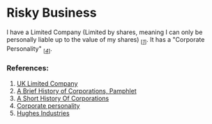 # Risky Business



I have a Limited Company (Limited by shares, meaning I can only be
personally liable up to the value of my shares)
<sub>[_[1](#ref1)_]</sub>. It has a "Corporate Personality"
<sub>[_[4](#ref4)_]</sub>.

### References:
1. <a id="ref1"></a>[UK Limited Company](https://www.gov.uk/business-legal-structures/limited-company)
2. <a id="ref2"></a>[A Brief History of Corporations, Pamphlet](http://freedompress.org.uk/store/products/a-brief-history-of-corporations/)
3. <a id="ref3"></a>[A Short History Of Corporations](http://newint.org/features/2002/07/05/history/)
4. <a id="ref4"></a>[Corporate personality](https://en.wikipedia.org/wiki/United_Kingdom_company_law#Corporate_personality)
5. <a id="ref5"></a>[Hughes Industries](http://www.hughesindustries.uk)
